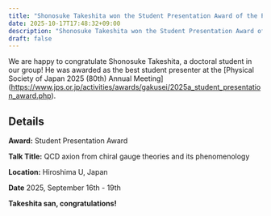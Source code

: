 ```yaml
---
title: "Shonosuke Takeshita won the Student Presentation Award of the Physical Society of JAPAN at 2025 (80th) Annual Meeting!"
date: 2025-10-17T17:48:32+09:00
description: "Shonosuke Takeshita won the Student Presentation Award of JPS at 80th Annual Meeting!"
draft: false
---
```


We are happy to congratulate Shonosuke Takeshita, a doctoral student in our group!
He was awarded as the best student presenter at the [Physical Society of Japan 2025 (80th) Annual Meeting] (https://www.jps.or.jp/activities/awards/gakusei/2025a_student_presentation_award.php).

<!--more-->

## Details

**Award:** Student Presentation Award

**Talk Title:** QCD axion from chiral gauge theories and its phenomenology

**Location:** Hiroshima U, Japan

**Date** 2025, September 16th - 19th

**Takeshita san, congratulations!**

